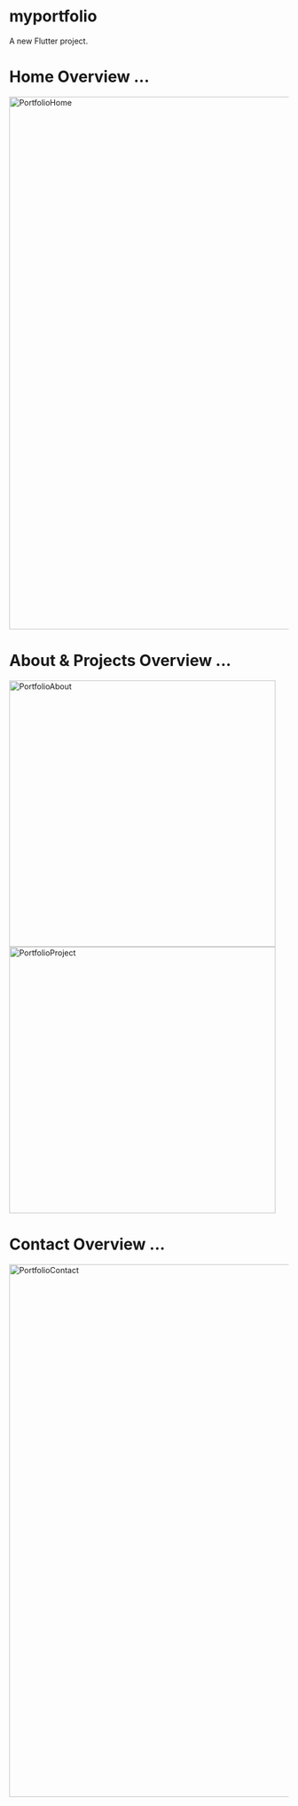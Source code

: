 # myportfolio

A new Flutter project.

# Home Overview ...

<img width="960" alt="PortfolioHome" src="https://github.com/yasirkhan25/My-Portfolio/assets/107922679/46d64f45-2569-406c-a0ee-c20744a6afca">


# About & Projects Overview ...

<img width="480" alt="PortfolioAbout" src="https://github.com/yasirkhan25/My-Portfolio/assets/107922679/1565308a-ab6f-45d8-a9f9-c571a8748038">                                              <img width="480" alt="PortfolioProject" src="https://github.com/yasirkhan25/My-Portfolio/assets/107922679/aa93aab9-b9da-4677-9c0f-1bfa1bb9ac3c">



# Contact Overview ...

<img width="960" alt="PortfolioContact" src="https://github.com/yasirkhan25/My-Portfolio/assets/107922679/39dc29fa-65c8-4c29-bf0c-89545c635f02">



